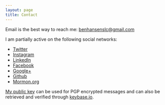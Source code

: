 ```yaml
---
layout: page
title: Contact
---
```


Email is the best way to reach me: [benhansenslc@gmail.com](mailto:benhansenslc@gmail.com)

I am partially active on the following social networks:

* [Twitter](https://twitter.com/benhansenslc)
* [Instagram](http://instagram.com/benhansenslc)
* [LinkedIn](http://www.linkedin.com/in/benhansenslc/)
* [Facebook](https://www.facebook.com/benhansenslc/)
* [Google+](http://google.com/+BenjaminHansenslc)
* [Github](https://github.com/benhansenslc)
* [Mormon.org](http://www.mormon.org/me/2X41)

[My public key](/publickey.html) can be used for PGP encrypted messages and can also be retrieved and verified through [keybase.io](https://keybase.io/benhansenslc).
